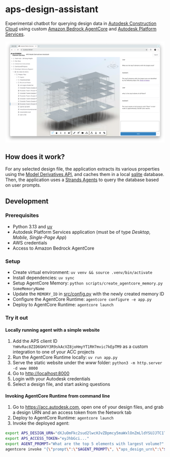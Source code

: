 # aps-design-assistant

Experimental chatbot for querying design data in [Autodesk Construction Cloud](https://construction.autodesk.com/) using custom [Amazon Bedrock AgentCore](https://aws.amazon.com/bedrock/agentcore) and [Autodesk Platform Services](https://aps.autodesk.com).

![Thumbnail](thumbnail.png)

## How does it work?

For any selected design file, the application extracts its various properties using the [Model Derivatives API](https://aps.autodesk.com/en/docs/model-derivative/v2/developers_guide/overview/), and caches them in a local [sqlite](https://www.sqlite.org) database. Then, the application uses a [Strands Agents](https://strandsagents.com/latest) to query the database based on user prompts.

## Development

### Prerequisites

- Python 3.13 and [uv](https://github.com/astral-sh/uv)
- Autodesk Platform Services application (must be of type _Desktop, Mobile, Single-Page App_)
- AWS credentials
- Access to Amazon Bedrock AgentCore

### Setup

- Create virtual environment: `uv venv && source .venv/bin/activate`
- Install dependencies: `uv sync`
- Setup AgentCore Memory: `python scripts/create_agentcore_memory.py SomeMemoryName`
- Update the `MEMORY_ID` in [src/config.py](src/config.py) with the newly created memory ID
- Configure the AgentCore Runtime: `agentcore configure -e app.py`
- Deploy to AgentCore Runtime: `agentcore launch`

### Try it out

#### Locally running agent with a simple website

1. Add the APS client ID `YmHvRac8ZID6GHVY3R9skAcVZ8joHmyYT1RH7mvic7kEpTM9` as a custom integration to one of your ACC projects
2. Run the AgentCore Runtime locally: `uv run app.py`
3. Serve the static website under the _www_ folder: `python3 -m http.server -d www 8000`
4. Go to [http://localhost:8000](http://localhost:8000)
5. Login with your Autodesk credentials
6. Select a design file, and start asking questions

#### Invoking AgentCore Runtime from command line

1. Go to https://acc.autodesk.com, open one of your design files, and grab a design URN and an access token from the Network tab
2. Deploy to AgentCore Runtime: `agentcore launch`
3. Invoke the deployed agent:

```bash
export APS_DESIGN_URN="dXJuOmFkc2sud2lwcHJvZDpmcy5maWxlOnZmLldYSUJJTC1TUUp5LU5ua3FaVjNuSWc_dmVyc2lvbj0x"
export APS_ACCESS_TOKEN="eyJhbGci..."
export AGENT_PROMPT="What are the top 5 elements with largest volume?"
agentcore invoke "{\"prompt\":\"$AGENT_PROMPT\", \"aps_design_urn\":\"$APS_DESIGN_URN\",\"aps_access_token\":\"$APS_ACCESS_TOKEN\"}"
```
